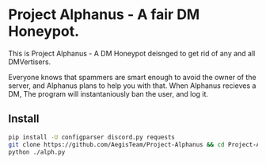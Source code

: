 # Project Alphanus - A fair DM Honeypot.

This is Project Alphanus - A DM Honeypot deisnged to get rid of any and all DMVertisers.

Everyone knows that spammers are smart enough to avoid the owner of the server, and Alphanus plans to help you with that. When Alphanus recieves a DM, The program will instantaniously ban the user, and log it.

## Install
```bash
pip install -U configparser discord.py requests
git clone https://github.com/AegisTeam/Project-Alphanus && cd Project-Alphanus
python ./alph.py
```
